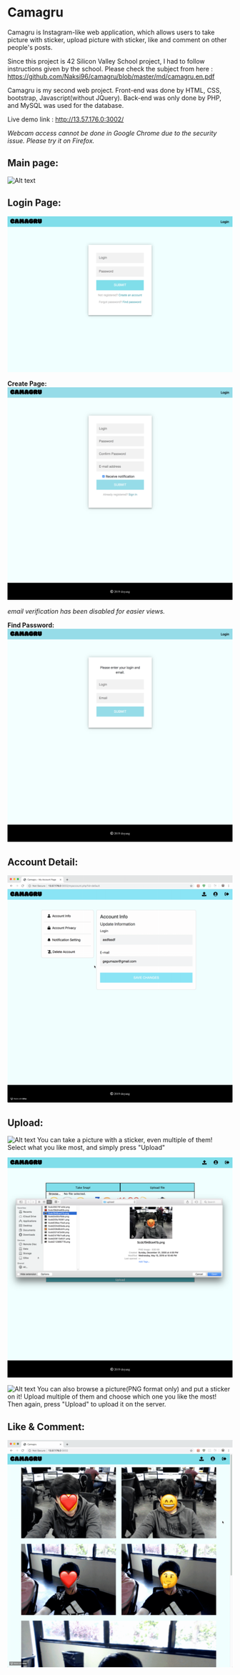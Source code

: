 # Camagru
Camagru is Instagram-like web application, which allows users to take picture with sticker, upload picture with sticker, like and comment on other people's posts.

Since this project is 42 Silicon Valley School project, I had to follow instructions given by the school.
Please check the subject from here : https://github.com/Naksi96/camagru/blob/master/md/camagru.en.pdf

Camagru is my second web project. Front-end was done by HTML, CSS, bootstrap, Javascript(without JQuery).
Back-end was only done by PHP, and MySQL was used for the database.

Live demo link : http://13.57.176.0:3002/

*Webcam access cannot be done in Google Chrome due to the security issue.
Please try it on Firefox.*

## Main page:
![Alt text](https://github.com/Naksi96/camagru/blob/master/md/main.png)

## Login Page:
![Alt text](https://github.com/Naksi96/camagru/blob/master/md/login.png)

**Create Page:**
![Alt text](https://github.com/Naksi96/camagru/blob/master/md/create.png)

*email verification has been disabled for easier views.*

**Find Password:**
![Alt text](https://github.com/Naksi96/camagru/blob/master/md/find_pw.png)

## Account Detail:
![Alt text](https://github.com/Naksi96/camagru/blob/master/md/acc_info.gif)

## Upload:
![Alt text](https://github.com/Naksi96/camagru/blob/master/md/webcam.png)
You can take a picture with a sticker, even multiple of them!
Select what you like most, and simply press "Upload"

![Alt text](https://github.com/Naksi96/camagru/blob/master/md/browse.png)

![Alt text](https://github.com/Naksi96/camagru/blob/master/md/upload.png)
You can also browse a picture(PNG format only) and put a sticker on it!
Upload multiple of them and choose which one you like the most!
Then again, press "Upload" to upload it on the server.

## Like & Comment:
![Alt text](https://github.com/Naksi96/camagru/blob/master/md/like_comment.gif)

